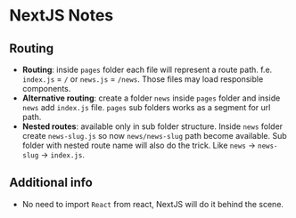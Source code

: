 # NextJS Notes

## Routing
- **Routing**: inside `pages` folder each file will represent a route path. f.e. `index.js` = `/` or `news.js` = 
  `/news`. Those files may load responsible components.
- **Alternative routing**: create a folder `news` inside `pages` folder and inside `news` add `index.js` file. `pages` 
  sub folders works as a segment for url path.
- **Nested routes**: available only in sub folder structure. Inside `news` folder create `news-slug.js` so now 
  `news/news-slug` path become available. Sub folder with nested route name will also do the trick. Like `news` -> 
  `news-slug` -> `index.js`.

## Additional info 
- No need to import `React` from react, NextJS will do it behind the scene.
